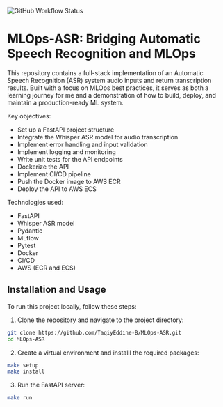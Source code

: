 ![GitHub Workflow Status](https://github.com/TaqiyEddine-B/MLOps-ASR/actions/workflows/main.yml/badge.svg)
# MLOps-ASR: Bridging Automatic Speech Recognition and MLOps

This repository contains a full-stack implementation of an Automatic Speech Recognition (ASR) system audio inputs and return transcription results.
Built with a focus on MLOps best practices, it serves as both a learning journey for me and a demonstration of how to build, deploy, and maintain a production-ready ML system.

Key objectives:

- Set up a FastAPI project structure
- Integrate the Whisper ASR model for audio transcription
- Implement error handling and input validation
- Implement logging and monitoring
- Write unit tests for the API endpoints
- Dockerize the API
- Implement CI/CD pipeline
- Push the Docker image to AWS ECR
- Deploy the API to AWS ECS


Technologies used:

- FastAPI
- Whisper ASR model
- Pydantic
- MLflow
- Pytest
- Docker
- CI/CD
- AWS (ECR and ECS)

## Installation and Usage
To run this project locally, follow these steps:
1. Clone the repository and navigate to the project directory:
```bash
git clone https://github.com/TaqiyEddine-B/MLOps-ASR.git
cd MLOps-ASR
```
2. Create a virtual environment and installl the required packages:
```bash
make setup
make install
```
3. Run the FastAPI server:
```bash
make run
```

